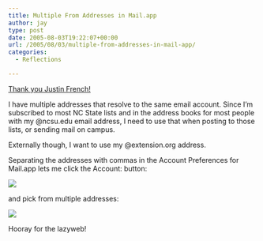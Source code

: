 ```yaml
---
title: Multiple From Addresses in Mail.app
author: jay
type: post
date: 2005-08-03T19:22:07+00:00
url: /2005/08/03/multiple-from-addresses-in-mail-app/
categories:
  - Reflections

---
```

[Thank you Justin French!][1]

I have multiple addresses that resolve to the same email account. Since I’m subscribed to most NC State lists and in the address books for most people with my @ncsu.edu email address, I need to use that when posting to those lists, or sending mail on campus.

Externally though, I want to use my @extension.org address.

Separating the addresses with commas in the Account Preferences for Mail.app lets me click the Account: button:

![][2]

and pick from multiple addresses:

![][3]

Hooray for the lazyweb!

 [1]: //www.justinfrench.com/index.php?id=47"
 [2]: //people.engr.ncsu.edu/jayoung/eweImages/binarypage/-881e2e88ce48112106e62539045b00d1/addressbox.jpg"
 [3]: //people.engr.ncsu.edu/jayoung/eweImages/binarypage/-881e2e88ce48112106e62539045b00d1/multiaddress.jpg"